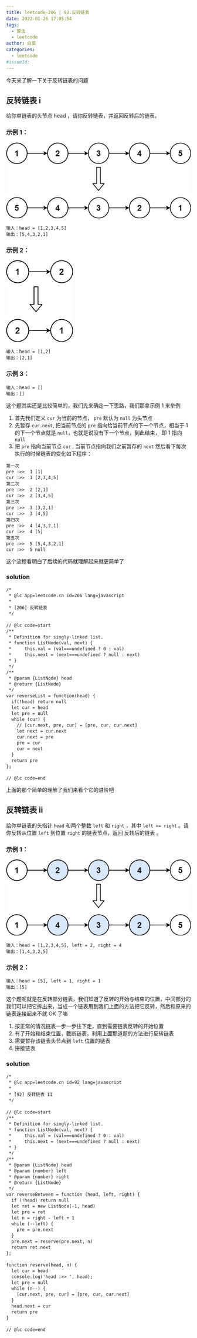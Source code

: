 ```yaml
---
title: leetcode-206 | 92.反转链表
date: 2022-01-26 17:05:54
tags:
  - 算法
  - leetcode
author: 白菜
categories:
  - leetcode
#issueId:
---
```


今天来了解一下关于反转链表的问题

## 反转链表 i

给你单链表的头节点 head ，请你反转链表，并返回反转后的链表。

### 示例 1：

![alt](./../public/images/2022/leetcode/link-list05.jpg)

```
输入：head = [1,2,3,4,5]
输出：[5,4,3,2,1]
```

### 示例 2：

![alt](./../public/images/2022/leetcode/link-list06.jpg)

```
输入：head = [1,2]
输出：[2,1]
```

### 示例 3：

```
输入：head = []
输出：[]
```

这个题其实还是比较简单的，我们先来确定一下思路，我们那拿示例 1 来举例

1. 首先我们定义 `cur` 为当前的节点， `pre` 默认为 `null` 为头节点
2. 先暂存 `cur.next`, 把当前节点的 `pre` 指向给当前节点的下一个节点，相当于 1 的下一个节点就是 `null`，也就是说没有下一个节点，到此结束， 即 1 指向 `null`
3. 把 `pre` 指向当前节点 `cur` , 当前节点指向我们之前暂存的 `next`
   然后看下每次执行的时候链表的变化如下程序：

```
第一次
pre :>>  1 [1]
cur :>>  1 [2,3,4,5]
第二次
pre :>>  2 [2,1]
cur :>>  2 [3,4,5]
第三次
pre :>>  3 [3,2,1]
cur :>>  3 [4,5]
第四次
pre :>>  4 [4,3,2,1]
cur :>>  4 [5]
第五次
pre :>>  5 [5,4,3,2,1]
cur :>>  5 null
```

这个流程看明白了后续的代码就理解起来就更简单了

### solution

```
/*
 * @lc app=leetcode.cn id=206 lang=javascript
 *
 * [206] 反转链表
 */

// @lc code=start
/**
 * Definition for singly-linked list.
 * function ListNode(val, next) {
 *     this.val = (val===undefined ? 0 : val)
 *     this.next = (next===undefined ? null : next)
 * }
 */
/**
 * @param {ListNode} head
 * @return {ListNode}
 */
var reverseList = function(head) {
  if(!head) return null
  let cur = head
  let pre = null
  while (cur) {
    // [cur.next, pre, cur] = [pre, cur, cur.next]
    let next = cur.next
    cur.next = pre
    pre = cur
    cur = next
  }
  return pre
};

// @lc code=end
```

上面的那个简单的理解了我们来看个它的进阶吧

## 反转链表 ii

给你单链表的头指针 `head` 和两个整数 `left` 和 `right` ，其中 `left <= right` 。请你反转从位置 `left` 到位置 `right` 的链表节点，返回 反转后的链表 。

### 示例 1：

![alt](./../public/images/2022/leetcode/link-list07.jpg)

```
输入：head = [1,2,3,4,5], left = 2, right = 4
输出：[1,4,3,2,5]
```

### 示例 2：

```
输入：head = [5], left = 1, right = 1
输出：[5]
```

这个题呢就是在反转部分链表，我们知道了反转的开始与结束的位置，中间部分的我们可以把它拆出来，当成一个链表用到我们上面的方法把它反转，然后和原来的链表连接起来不就 OK 了嘛

1. 按正常的情况链表一步一步往下走，直到需要链表反转的开始位置
2. 有了开始和结束位置，截断链表，利用上面那道题的方法进行反转链表
3. 需要暂存该链表头节点到 `left` 位置的链表
4. 拼接链表

### solution

```
/*
 * @lc app=leetcode.cn id=92 lang=javascript
 *
 * [92] 反转链表 II
 */

// @lc code=start
/**
 * Definition for singly-linked list.
 * function ListNode(val, next) {
 *     this.val = (val===undefined ? 0 : val)
 *     this.next = (next===undefined ? null : next)
 * }
 */
/**
 * @param {ListNode} head
 * @param {number} left
 * @param {number} right
 * @return {ListNode}
 */
var reverseBetween = function (head, left, right) {
  if (!head) return null
  let ret = new ListNode(-1, head)
  let pre = ret
  let n = right - left + 1
  while (--left) {
    pre = pre.next
  }
  pre.next = reserve(pre.next, n)
  return ret.next
};

function reserve(head, n) {
  let cur = head
  console.log('head :>> ', head);
  let pre = null
  while (n--) {
    [cur.next, pre, cur] = [pre, cur, cur.next]
  }
  head.next = cur
  return pre
}

// @lc code=end


```
